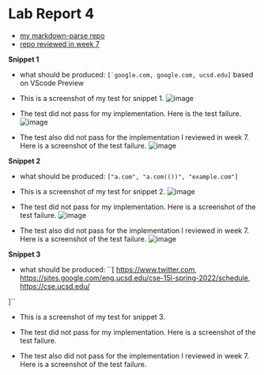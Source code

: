 # Lab Report 4
- [my markdown-parse repo](https://github.com/aejiang/markdown-parser)
- [repo reviewed in week 7](https://github.com/Miyuki-L/markdown-parser)

**Snippet 1**
- what should be produced: ``[`google.com, google.com, ucsd.edu]`` based on VScode Preview

- This is a screenshot of my test for snippet 1.
![image](https://user-images.githubusercontent.com/103210217/169721027-a6d46eb3-5954-4b1d-9993-adc912334236.png)

- The test did not pass for my implementation. Here is the test failure.
![image](https://user-images.githubusercontent.com/103210217/169720927-ab245a97-97f1-40c5-9602-01d7fd1137fd.png)

- The test also did not pass for the implementation I reviewed in week 7. Here is a screenshot of the test failure.
![image](https://user-images.githubusercontent.com/103210217/169721116-0801b338-3f76-444b-95e2-5524414a3c76.png)

**Snippet 2**
- what should be produced: ``["a.com", "a.com(())", "example.com"]``

- This is a screenshot of my test for snippet 2.
![image](https://user-images.githubusercontent.com/103210217/169721476-05efa2d5-3aeb-4e1b-bab5-5252cce7e100.png)


- The test did not pass for my implementation. Here is a screenshot of the test failure.
![image](https://user-images.githubusercontent.com/103210217/169721503-23874422-8419-4db6-8db4-77d2d1f3f3f9.png)


- The test also did not pass for the implementation I reviewed in week 7. Here is a screenshot of the test failure. 
![image](https://user-images.githubusercontent.com/103210217/169721553-1bf52255-2d7f-4202-972f-16bda81c6df4.png)



**Snippet 3**
- what should be produced: ``[
    https://www.twitter.com, 
https://sites.google.com/eng.ucsd.edu/cse-15l-spring-2022/schedule, https://cse.ucsd.edu/



]``


- This is a screenshot of my test for snippet 3.


- The test did not pass for my implementation. Here is a screenshot of the test failure.

- The test also did not pass for the implementation I reviewed in week 7. Here is a screenshot of the test failure. 
